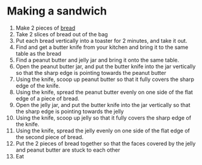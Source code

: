 # Making a sandwich

1. Make 2 pieces of [bread](making_bread.md)
2. Take 2 slices of bread out of the bag
2. Put each bread vertically into a toaster for 2 minutes, and take it out.
3. Find and get a butter knife from your kitchen and bring it to the same table as the bread
4. Find a peanut butter and jelly jar and bring it onto the same table.
5. Open the peanut butter jar, and put the butter knife into the jar vertically so that the sharp edge is pointing towards the peanut butter
6. Using the knife, scoop up peanut butter so that it fully covers the sharp edge of the knife.
7. Using the knife, spread the peanut butter evenly on one side of the flat edge of a piece of bread.
8. Open the jelly jar, and put the butter knife into the jar vertically so that the sharp edge is pointing towards the jelly
9.  Using the knife, scoop up jelly so that it fully covers the sharp edge of the knife.
10. Using the knife, spread the jelly evenly on one side of the flat edge of the second piece of bread.
11. Put the 2 pieces of bread together so that the faces covered by the jelly and peanut butter are stuck to each other  
7. Eat